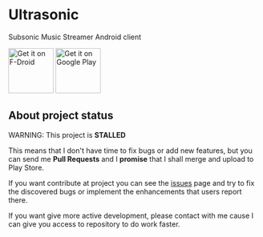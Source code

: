 # Ultrasonic
Subsonic Music Streamer Android client

[<img src="https://f-droid.org/badge/get-it-on.png"
      alt="Get it on F-Droid"
      height="90">](https://f-droid.org/packages/org.moire.ultrasonic/)
[<img src="https://play.google.com/intl/en_us/badges/images/generic/en-play-badge.png"
      alt="Get it on Google Play"
      height="90">](https://play.google.com/store/apps/details?id=org.moire.ultrasonic)

## About project status

WARNING: This project is **STALLED**

This means that I don't have time to fix bugs or add new features, but you can send me **Pull Requests** and I **promise** that I shall merge and upload to Play Store.

If you want contribute at project you can see the [issues](https://github.com/ogarcia/ultrasonic/issues) page and try to fix the discovered bugs or implement the enhancements that users report there.

If you want give more active development, please contact with me cause I can give you access to repository to do work faster.
